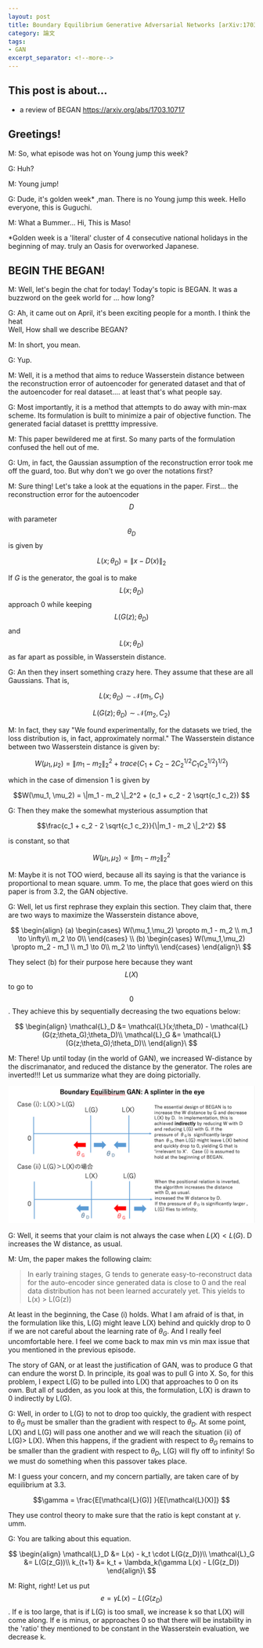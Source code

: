 ```yaml
---
layout: post
title: Boundary Equilibrium Generative Adversarial Networks [arXiv:1703.10717]
category: 論文
tags:
- GAN
excerpt_separator: <!--more-->
---
```


## This post is about... 
- a review of BEGAN https://arxiv.org/abs/1703.10717
<!--more-->
 
## Greetings! 

M: So, what episode was hot on Young jump this week? 

G: Huh?

M: Young jump!

G: Dude, it's golden week* ,man. There is no Young jump this week.  Hello everyone, this is Guguchi.

M: What a Bummer...  Hi, This is Maso!

*Golden week is a 'literal' cluster of 4 consecutive national holidays in the beginning of may. 
truly an Oasis for overworked Japanese. 

## BEGIN THE BEGAN! 

M: Well, let's begin the chat for today! Today's topic is BEGAN. It was a buzzword on the geek world for 
... how long? 

G: Ah, it came out on April, it's been exciting people for a month. I think the heat  
Well, How shall we describe BEGAN? 

M: In short, you mean. 

G: Yup.

M: Well, it is a method that aims to reduce Wasserstein distance between the reconstruction error of autoencoder for generated dataset and that of the autoencoder for real dataset.... at least that's what people say. 

G: Most importantly, it is a method that attempts to do away with min-max scheme. Its formulation is built to minimize a pair of objective function. The generated facial dataset is pretttty impressive. 

M: This paper bewildered me at first. So many parts of the formulation confused the hell out of me. 

G: Um, in fact, the Gaussian assumption of the reconstruction error took me off the guard, too. But why don't we go over the notations first? 
 
M: Sure thing!  Let's take a look at the equations in the paper.  First... the reconstruction error for the 
autoencoder $$D$$ with parameter $$\theta_D$$  is  given by 

$$ L(x; \theta_D) = \|x - D(x)\|_2$$ 

If $G$ is the generator, the goal is to make $$L(x; \theta_D)$$ approach 0 while keeping  $$ L(G(z); \theta_D) $$ and $$L(x; \theta_D)$$ as far apart as possible, in Wasserstein distance.

G: An then they insert something crazy here.  They assume that these are all Gaussians.  That is, 

$$ L(x; \theta_D) \sim  \mathcal{N}(m_1 , C_1) $$ 

$$ L(G(z) ; \theta_D) \sim  \mathcal{N}(m_2 , C_2) $$ 


M: In fact, they say "We found experimentally, for the datasets we tried, the loss distribution is, in fact, approximately normal."  The Wasserstein distance between two Wasserstein distance is given by:

$$W(\mu_1, \mu_2) = \|m_1 - m_2 \|_2^2  + trace(C_1 + C_2 - 2C_2^{1/2} C_1 C_2^{1/2})^{1/2}) $$ 

which in the case of dimension 1 is given by 


$$W(\mu_1, \mu_2) = \|m_1 - m_2 \|_2^2  + (c_1 + c_2 - 2 \sqrt{c_1 c_2})  $$ 

G: Then they make the somewhat mysterious assumption that 

$$\frac{c_1 + c_2 - 2 \sqrt{c_1 c_2}}{\|m_1 - m_2 \|_2^2}  $$ 

is constant, so that 

$$ W(\mu_1, \mu_2) \propto \|m_1 - m_2 \|_2^2$$ 


M: Maybe it is not TOO wierd, because all its saying is that the variance is proportional to mean square. 
umm. To me, the place that goes wierd on this paper is from 3.2, the GAN objective. 

G: Well, let us first rephrase they explain this section. They claim that,  there are two ways to maximize the Wasserstein distance above,


$$
  \begin{align}
    (a) \begin{cases}
      W(\mu_1,\mu_2) \propto m_1 - m_2 \\
      m_1 \to \infty\\
      m_2 \to 0\\
    \end{cases} \\
    (b) \begin{cases}
      W(\mu_1,\mu_2) \propto m_2 - m_1 \\
      m_1 \to 0\\
      m_2 \to \infty\\
    \end{cases}
  \end{align}\
$$

They select (b) for their purpose here because they want $$L(X)$$ to go to $$0$$.  They achieve this 
by sequentially decreasing the two equations below: 

$$
  \begin{align}
    \mathcal{L}_D &= \mathcal{L}(x;\theta_D) - \mathcal{L}(G(z;\theta_G);\theta_D)\\
    \mathcal{L}_G &= \mathcal{L}(G(z;\theta_G);\theta_D)\\
  \end{align}\
$$


M: There!  Up until today (in the world of GAN), we increased W-distance by the discrimanator, and reduced the distance by the generator. The roles are inverted!!! Let us summarize what they are doing pictorially. 

![image](/images/BEGANE.png)


G: Well, it seems that your claim is not always the case when $L(X) < L(G)$.  D increases the W distance, 
as usual. 

M: Um, the paper makes the following claim: 

> In early training stages, G tends to generate easy-to-reconstruct data for the auto-encoder since
> generated data is close to 0 and the real data distribution has not been learned accurately yet. This 
> yields to L(x) > L(G(z)) 

At least in the beginning, the Case (i) holds.  What I am  afraid of is that, in the formulation like this,
L(G) might leave L(X) behind and quickly drop to 0 if we are not careful about the learning rate of $\theta_G$.  And I really feel uncomfortable here. I feel we come back to max min vs min max issue that you 
mentioned in the previous episode. 

The story of GAN, or at least the justification of GAN, was to produce G that can endure the worst D. In principle, its goal was to pull G into X.  So, for this problem, I expect L(G) to be pulled into L(X) that approaches to 0 on its own. But all of sudden, as you look at this, the formulation, L(X) is drawn to 0 indirectly by L(G).     

G: Well, in order to L(G) to not to drop too quickly, the gradient with respect to $\theta_G$ must be smaller than the gradient with respect to $\theta_D$.  At some point, L(X) and L(G) will pass one another and we will reach the situation (ii) of L(G)> L(X).  When this happens, if the gradient with respect to $\theta_G$ remains to be smaller than the gradient with respect to $\theta_D$, L(G) will fly off to infinity! So we must do something when this passover takes place. 

M: I guess your concern, and my concern partially, are taken care of by equilibrium at 3.3. 

$$\gamma = \frac{E[\mathcal{L}(G)] }{E[\mathcal{L}(X)]}  $$ 

They use control theory to make sure that the ratio is kept constant at $\gamma$. umm. 

G: You are talking about this equation. 

$$
  \begin{align}
    \mathcal{L}_D &= L(x) - k_t \cdot L(G(z_D))\\
    \mathcal{L}_G &= L(G(z_G))\\
    k_{t+1} &= k_t + \lambda_k(\gamma L(x) - L(G(z_D))
  \end{align}\
$$

M: Right, right! Let us put  $$e = \gamma L(x) - L(G(z_D)$$. If e is too large, that is if L(G) is too small, we increase k so that L(X) will come along. If e is minus, or approaches 0 so that there will be instability in the 'ratio' they mentioned to be constant in the Wasserstein evaluation, we decrease k. 



